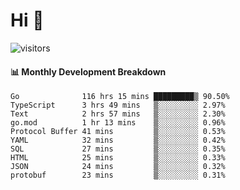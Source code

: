 # Hi 👋
 
![visitors](https://visitor-badge.glitch.me/badge?page_id=sorcererxw.sorcererx)

#### 📊 Monthly Development Breakdown

<!--START_SECTION:waka-->
```text
Go              116 hrs 15 mins █████████▒ 90.50%
TypeScript      3 hrs 49 mins   ▒░░░░░░░░░ 2.97%
Text            2 hrs 57 mins   ▒░░░░░░░░░ 2.30%
go.mod          1 hr 13 mins    ▒░░░░░░░░░ 0.96%
Protocol Buffer 41 mins         ▒░░░░░░░░░ 0.53%
YAML            32 mins         ▒░░░░░░░░░ 0.42%
SQL             27 mins         ▒░░░░░░░░░ 0.35%
HTML            25 mins         ▒░░░░░░░░░ 0.33%
JSON            24 mins         ▒░░░░░░░░░ 0.32%
protobuf        23 mins         ▒░░░░░░░░░ 0.31%
```
<!--END_SECTION:waka-->
